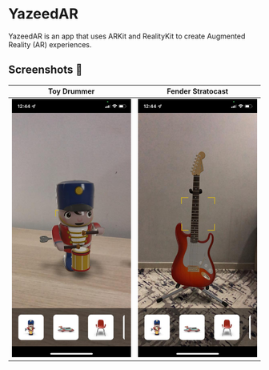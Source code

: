 # YazeedAR

YazeedAR is an app that uses ARKit and RealityKit to create Augmented Reality (AR) experiences.

## Screenshots 📱

| Toy Drummer                                                                                                               | Fender Stratocast                                                                                                               |
| ------------------------------------------------------------------------------------------------------------------------- | ------------------------------------------------------------------------------------------------------------------------------- |
| <img src="https://raw.githubusercontent.com/YazeedAlKhalaf/YazeedAR/main/readme_images/toy_drummer.jpeg" width="250px" /> | <img src="https://raw.githubusercontent.com/YazeedAlKhalaf/YazeedAR/main/readme_images/fender_stratocast.jpeg" width="250px" /> |

